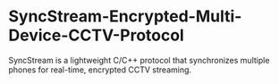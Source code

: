 # SyncStream-Encrypted-Multi-Device-CCTV-Protocol
SyncStream is a lightweight C/C++ protocol that synchronizes multiple phones for real-time, encrypted CCTV streaming.
